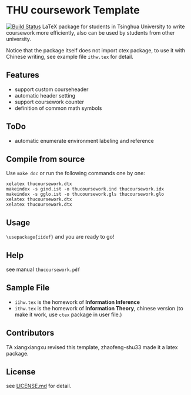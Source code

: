 # THU coursework Template
[![Build Status](https://www.travis-ci.org/zhaofeng-shu33/THU-coursework-template.svg?branch=master)](https://www.travis-ci.org/zhaofeng-shu33/THU-coursework-template)
LaTeX package for students in Tsinghua University to write coursework more efficiently, also can be used by students from other university.

Notice that the package itself does not import ctex package, to use it with Chinese writing, see example file `ithw.tex` for detail.

## Features

 * support custom courseheader
 * automatic header setting
 * support coursework counter
 * definition of common math symbols

## ToDo

 * automatic enumerate environment labeling and reference

## Compile from source

Use `make doc` or run the following commands one by one:

    xelatex thucoursework.dtx
    makeindex -s gind.ist -o thucoursework.ind thucoursework.idx
    makeindex -s gglo.ist -o thucoursework.gls thucoursework.glo
    xelatex thucoursework.dtx
    xelatex thucoursework.dtx

## Usage

`\usepackage{iidef}` and you are ready to go!

## Help
  see manual `thucoursework.pdf`

## Sample File

 * `iihw.tex` is the homework of **Information Inference**
 * `ithw.tex` is the homework of **Information Theory**, chinese version (to make it work, use `ctex` package in user file.)

## Contributors

 TA xiangxiangxu revised this template, zhaofeng-shu33 made it a latex package.

## License
 see [LICENSE.md](LICENSE.md) for detail.


